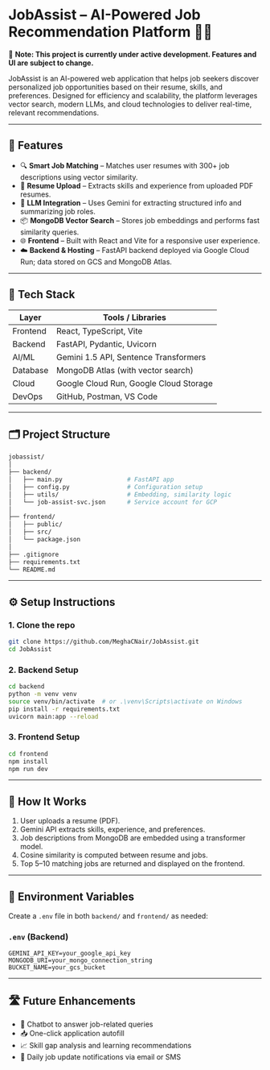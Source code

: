 
# JobAssist – AI-Powered Job Recommendation Platform 💼🤖

🚧 **Note: This project is currently under active development. Features and UI are subject to change.**

JobAssist is an AI-powered web application that helps job seekers discover personalized job opportunities based on their resume, skills, and preferences. Designed for efficiency and scalability, the platform leverages vector search, modern LLMs, and cloud technologies to deliver real-time, relevant recommendations.

---

## 🚀 Features

- 🔍 **Smart Job Matching** – Matches user resumes with 300+ job descriptions using vector similarity.
- 📄 **Resume Upload** – Extracts skills and experience from uploaded PDF resumes.
- 💬 **LLM Integration** – Uses Gemini for extracting structured info and summarizing job roles.
- 📦 **MongoDB Vector Search** – Stores job embeddings and performs fast similarity queries.
- 🌐 **Frontend** – Built with React and Vite for a responsive user experience.
- ☁️ **Backend & Hosting** – FastAPI backend deployed via Google Cloud Run; data stored on GCS and MongoDB Atlas.

---

## 🧱 Tech Stack

| Layer       | Tools / Libraries                           |
|-------------|---------------------------------------------|
| Frontend    | React, TypeScript, Vite                     |
| Backend     | FastAPI, Pydantic, Uvicorn                  |
| AI/ML       | Gemini 1.5 API, Sentence Transformers       |
| Database    | MongoDB Atlas (with vector search)          |
| Cloud       | Google Cloud Run, Google Cloud Storage      |
| DevOps      | GitHub, Postman, VS Code                    |

---

## 🗂️ Project Structure

```bash
jobassist/
│
├── backend/
│   ├── main.py                  # FastAPI app
│   ├── config.py                # Configuration setup
│   ├── utils/                   # Embedding, similarity logic
│   └── job-assist-svc.json      # Service account for GCP
│
├── frontend/
│   ├── public/
│   ├── src/
│   └── package.json
│
├── .gitignore
├── requirements.txt
└── README.md
````

---

## ⚙️ Setup Instructions

### 1. Clone the repo

```bash
git clone https://github.com/MeghaCNair/JobAssist.git
cd JobAssist
```

### 2. Backend Setup

```bash
cd backend
python -m venv venv
source venv/bin/activate  # or .\venv\Scripts\activate on Windows
pip install -r requirements.txt
uvicorn main:app --reload
```

### 3. Frontend Setup

```bash
cd frontend
npm install
npm run dev
```

---

## 🧠 How It Works

1. User uploads a resume (PDF).
2. Gemini API extracts skills, experience, and preferences.
3. Job descriptions from MongoDB are embedded using a transformer model.
4. Cosine similarity is computed between resume and jobs.
5. Top 5–10 matching jobs are returned and displayed on the frontend.

---

## 🔐 Environment Variables

Create a `.env` file in both `backend/` and `frontend/` as needed:

### `.env` (Backend)

```env
GEMINI_API_KEY=your_google_api_key
MONGODB_URI=your_mongo_connection_string
BUCKET_NAME=your_gcs_bucket
```

---

## 🛣️ Future Enhancements

* 🧠 Chatbot to answer job-related queries
* 📥 One-click application autofill
* 📈 Skill gap analysis and learning recommendations
* 🔄 Daily job update notifications via email or SMS

